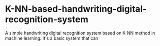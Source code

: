 # K-NN-based-handwriting-digital-recognition-system
A simple handwriting digital recognition system based on K-NN method in machine learning. It's a basic system that can  
